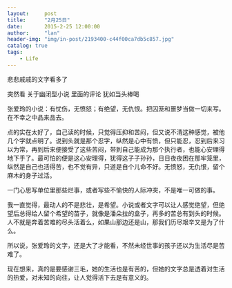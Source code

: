 ```yaml
---
layout:     post
title:      "2月25日"
date:       2015-2-25 12:00:00
author:     "lan"
header-img: "img/in-post/2193400-c44f00ca7db5c857.jpg"
catalog: true
tags:
    - Life
---
```



悲悲戚戚的文字看多了

突然看 关于幽闭型小说 里面的评论 犹如当头棒喝

张爱玲的小说：有忧伤，无愤怒；有绝望，无仇恨。把囚笼和噩梦当做一切来写。在不幸之中品来品去。

点的实在太好了，自己读的时候，只觉得压抑和苦闷，但又说不清这种感觉，被他几个字就点明了。说到头就是那个忍字，纵然是心中有愤，但只能忍，忍到后来习以为常，再到后来便接受了这些苦闷，带到自己能成为那个执行者，也能心安理得地下手了。最可怕的便是这心安理得，犹得这子子孙孙，日日夜夜困在那牢笼里，纵然是自己也活得苦，也不觉有异，只道是自个儿命不好。无愤怒，无仇恨，留个麻木的身子过活。

一门心思写单位里那些烂事，或者写些不愉快的人际冲突，不是唯一可做的事。

我一直觉得，最动人的不是悲壮，是希望。小说或者文字可以让人感觉绝望，但绝望后总得给人留个希望的苗子，就像是潘朵拉的盒子，再多的苦总有到头的时候。人不就是奔着苦难的尽头活着么，如果山那边还是山，那我们历尽艰辛又是为了什么。

所以说，张爱玲的文字，还是大了才能看，不然未经世事的孩子还以为生活尽是苦难了。

现在想来，真的是要感谢三毛，她的生活也是有苦的，但她的文字总是透着对生活的热爱，对未知的向往，让人觉得活下去是有意义的。
